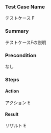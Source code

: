 ### Test Case Name
テストケース F

### Summary
テストケースFの説明

### Precondition
なし

### Steps

#### Action
アクション E
#### Result
リザルト E
